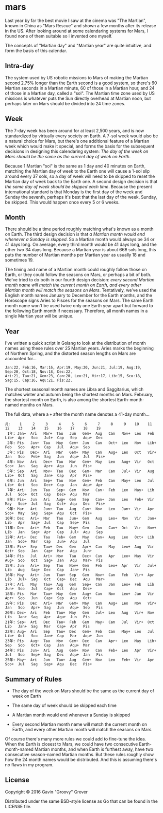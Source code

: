 # mars

Last year by far the best movie I saw at the cinema was "The Martian", known in China as "Mars Rescue" and shown a few months after its release in the US. After looking around at some calendaring systems for Mars, I found none of them suitable so I invented one myself.

The concepts of "Martian day" and "Martian year" are quite intuitive, and form the basis of this calendar.

## Intra-day

The system used by US robotic missions to Mars of making the Martian second 2.75% longer than the Earth second is a good system, so there's 60 Martian seconds in a Martian minute, 60 of those in a Martian hour, and 24 of those in a Martian day, called a "sol". The Martian time zone used by US missions is whatever puts the Sun directly overhead at Martian noon, but perhaps later on Mars should be divided into 24 time zones.

## Week

The 7-day week has been around for at least 2,500 years, and is now standardized by virtually every society on Earth. A 7-sol week would also be a natural choice for Mars, but there's one additional feature of a Martian week which would make it special, and forms the basis for the subsequent decisions in designing this calendaring system: *The day of the week on Mars should be the same as the current day of week on Earth*.

Because 1 Martian "sol" is the same as 1 day and 40 minutes on Earth, matching the Martian day of week to the Earth one will cause a 1-sol slip around every 37 sols, so a day of week will need to be skipped to reset the Martian day of week back to the Earth one. A second design decision is that *the same day of week should be skipped each time*. Because the present international standard is that Monday is the first day of the week and Sunday the seventh, perhaps it's best that the last day of the week, Sunday, be skipped. This would happen once every 5 or 6 weeks.

## Month

There should be a time period roughly matching what's known as a month on Earth. The third design decision is that *a Martian month would end whenever a Sunday is skipped*. So a Martian month would always be 34 or 41 days long. On average, every third month would be 41 days long, and the other two 34 days long. Because a Martian year is about 668 sols long, this puts the number of Martian months per Martian year as usually 18 and sometimes 19.

The timing and name of a Martian month could roughly follow those on Earth, or they could follow the seasons on Mars, or perhaps a bit of both. We've tried to do both in our fourth design decision: *every second Martian month name will match the current month on Earth, and every other Martian month will match the seasons on Mars*. Tentatively, we've used the English month names January to December for the Earth months, and the Horoscope signs Aries to Pisces for the seasons on Mars. The same Earth month name won't be used twice only one Earth year apart but forward to the following Earth month if necessary. Therefore, all month names in a single Martian year will be unique.

## Year

I've written a quick script in Golang to look at the distribution of month names using these rules over 25 Martian years. Aries marks the beginning of Northern Spring, and the distorted season lengths on Mars are accounted for...

```
Jan:22, Feb:16, Mar:16, Apr:19, May:20, Jun:21, Jul:19, Aug:19, Sep:20, Oct:18, Nov:18, Dec:22, 
Ari:21, Tau:21, Gem:23, Can:20, Leo:21, Vir:17, Lib:15, Sco:18, Sag:15, Cap:16, Aqu:21, Pis:22, 
```

The shortest seasonal month names are Libra and Saggitarius, which matches winter and autumn being the shortest months on Mars. February, the shortest month on Earth, is also among the shortest Earth-month-named months on Mars.

The full data, where a `+` after the month name denotes a 41-day month...

```
月:    1     2     3     4     5     6     7     8     9    10    11    12    13    14    15    16    17    18    19
 1年: Jan+  Ari   Mar+  Tau   Jun   Gem+  Aug   Can   Nov+  Leo   Feb   Lib+  Apr   Sco   Jul+  Cap   Sep   Aqu+  Dec
 2年: Pis   Jan+  Tau   May   Gem+  Jun   Can   Oct+  Leo   Nov   Lib+  Feb   Sco   Apr+  Cap   Jul   Aqu+  Sep
 3年: Pis   Dec+  Ari   Mar   Gem+  May   Can   Aug+  Leo   Oct   Vir+  Jan   Sco   Feb+  Sag   Jun   Aqu+  Jul   Pis+
 4年: Nov   Ari   Dec+  Tau   Mar   Gem+  May   Leo   Aug+  Vir   Oct   Sco+  Jan   Sag   Apr+  Aqu   Jun   Pis+
 5年: Sep   Ari   Nov+  Tau   Dec   Gem+  Mar   Can   Jul+  Vir   Aug   Lib+  Oct   Sag   Jan+  Cap   Apr   Pis+
 6年: Jun   Ari   Sep+  Tau   Nov   Gem+  Feb   Can   May+  Leo   Jul   Lib+  Oct   Sco   Dec+  Cap   Jan   Aqu+  Apr
 7年: Ari+  Jun   Tau   Sep+  Gem   Nov   Can+  Feb   Leo   May+  Lib   Jul   Sco+  Oct   Cap   Dec+  Aqu   Mar
 8年: Pis+  Jun   Ari   Aug+  Gem   Sep   Can+  Jan   Leo   Feb+  Vir   May   Sco+  Jul   Sag   Oct+  Aqu   Dec   Pis+
 9年: Mar   Ari   Jun+  Tau   Aug   Can+  Nov   Leo   Jan+  Vir   Apr   Sco+  May   Sag   Sep+  Aqu   Oct   Pis+
10年: Dec   Ari+  Mar   Tau   Jun+  Gem   Aug   Leo+  Nov   Vir   Jan+  Lib   Apr   Sag+  Jul   Cap   Sep+  Pis
11年: Dec   Ari+  Feb   Tau   May+  Gem   Jun   Can+  Oct   Vir   Nov+  Lib   Jan   Sag+  Apr   Cap   Jul+  Aqu   Sep
12年: Ari+  Dec   Tau   Feb+  Gem   May   Can+  Aug   Leo   Oct+  Lib   Jan   Sco+  Mar   Cap   Jun+  Aqu   Jul
13年: Pis+  Sep   Tau+  Dec   Gem   Apr+  Can   May   Leo+  Aug   Vir   Oct+  Sco   Jan   Cap+  Mar   Aqu   Jun+
14年: Pis   Jul   Ari+  Nov   Tau   Dec+  Can   Apr   Leo+  May   Vir   Aug+  Sco   Oct   Sag+  Jan   Aqu   Mar+  Pis
15年: Jun   Ari+  Sep   Tau   Nov+  Gem   Feb   Leo+  Apr   Vir   Jul+  Lib   Aug   Sag+  Dec   Cap   Jan+  Pis
16年: May   Ari+  Jun   Tau+  Sep   Gem   Nov+  Can   Feb   Vir+  Apr   Lib   Jul+  Sag   Oct   Cap+  Dec   Aqu   Mar+
17年: Ari   May   Tau+  Aug   Gem   Sep+  Can   Jan   Leo+  Feb   Lib   Jun+  Sco   Jul   Cap+  Oct   Aqu   Dec+
18年: Pis   Mar   Tau+  May   Gem   Aug+  Can   Nov   Leo+  Jan   Vir   Apr+  Sco   Jun   Cap+  Sep   Aqu   Oct+
19年: Pis   Dec   Ari+  Mar   Gem+  May   Can   Aug+  Leo   Nov   Vir+  Jan   Sco   Apr+  Sag   Jun   Aqu+  Sep   Pis
20年: Dec+  Ari   Feb   Tau+  May   Gem   Jul+  Leo   Aug   Vir+  Nov   Lib   Jan+  Sag   Apr   Aqu+  Jun   Pis
21年: Sep+  Ari   Dec   Tau+  Feb   Gem   May+  Can   Jul   Vir+  Oct   Lib   Jan+  Sag   Mar   Cap+  Apr   Pis
22年: Aug+  Ari   Sep   Tau+  Dec   Gem+  Feb   Can   May+  Leo   Jul   Lib+  Oct   Sco   Jan+  Cap   Mar   Aqu+  Jun
23年: Pis   Aug+  Tau   Nov   Gem+  Dec   Can   Apr+  Leo   May   Lib+  Sep   Sco   Oct+  Cap   Jan   Aqu+  Mar
24年: Pis   Jun+  Ari   Aug   Gem+  Nov   Can   Feb+  Leo   Apr   Vir+  Jul   Sco   Sep+  Sag   Dec   Aqu+  Jan   Pis
25年: May+  Ari   Jun   Tau+  Aug   Gem+  Nov   Leo   Feb+  Vir   Apr   Sco+  Jul   Sag   Sep+  Aqu   Dec   Pis+
```

## Summary of Rules

* The day of the week on Mars should be the same as the current day of week on Earth

* The same day of week should be skipped each time

* A Martian month would end whenever a Sunday is skipped

* Every second Martian month name will match the current month on Earth, and every other Martian month will match the seasons on Mars

Of course there's many more rules we could add to fine-tune the idea. When the Earth is closest to Mars, we could have two consecutive Earth-month-named Martian months, and when Earth is furthest away, have two consecutive season-named Martian months. But these rules roughly show how the 24 month names would be distributed. And this is assuming there's no flaws in my program.

## License

Copyright © 2016 Gavin "Groovy" Grover

Distributed under the same BSD-style license as Go that can be found in the LICENSE file.

